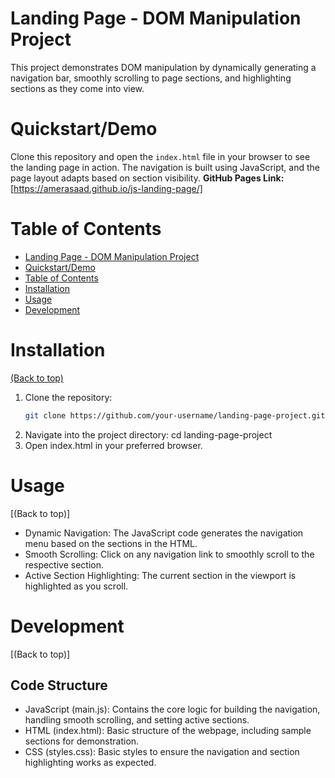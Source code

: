 # Landing Page - DOM Manipulation Project

This project demonstrates DOM manipulation by dynamically generating a navigation bar, smoothly scrolling to page sections, and highlighting sections as they come into view. 

# Quickstart/Demo
Clone this repository and open the `index.html` file in your browser to see the landing page in action. The navigation is built using JavaScript, and the page layout adapts based on section visibility.
**GitHub Pages Link:** [https://amerasaad.github.io/js-landing-page/]

# Table of Contents

- [Landing Page - DOM Manipulation Project](#landing-page---dom-manipulation-project)
- [Quickstart/Demo](#quickstartdemo)
- [Table of Contents](#table-of-contents)
- [Installation](#installation)
- [Usage](#usage)
- [Development](#development)

# Installation
[(Back to top)](#table-of-contents)

1. Clone the repository:
   ```bash
   git clone https://github.com/your-username/landing-page-project.git
2. Navigate into the project directory:
   cd landing-page-project
3. Open index.html in your preferred browser.

# Usage
[(Back to top)]

- Dynamic Navigation: The JavaScript code generates the navigation menu based on the sections in the HTML.
- Smooth Scrolling: Click on any navigation link to smoothly scroll to the respective section.
- Active Section Highlighting: The current section in the viewport is highlighted as you scroll.
  
# Development
[(Back to top)]
## Code Structure
- JavaScript (main.js): Contains the core logic for building the navigation, handling smooth scrolling, and setting active sections.
- HTML (index.html): Basic structure of the webpage, including sample sections for demonstration.
- CSS (styles.css): Basic styles to ensure the navigation and section highlighting works as expected.




